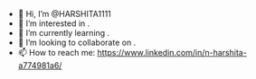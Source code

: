 - 👋 Hi, I’m @HARSHITA1111
- 👀 I’m interested in . 
- 🌱 I’m currently learning .
- 💞️ I’m looking to collaborate on .
- 📫 How to reach me: https://www.linkedin.com/in/n-harshita-a774981a6/ 

<!---
HARSHITA1111/HARSHITA1111 is a ✨ special ✨ repository because its `README.md` (this file) appears on your GitHub profile.
You can click the Preview link to take a look at your changes.
--->
